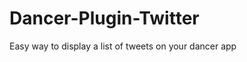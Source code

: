 Dancer-Plugin-Twitter
=====================

Easy way to display a list of tweets on your dancer app